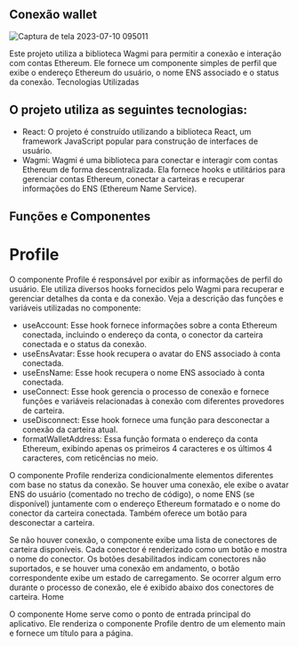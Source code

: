 ## Conexão wallet
![Captura de tela 2023-07-10 095011](https://github.com/caiofaabio/metamask/assets/109986771/e7a8fc8a-4632-4b84-b9b1-3a01e5de0cd0)

Este projeto utiliza a biblioteca Wagmi para permitir a conexão e interação com contas Ethereum. Ele fornece um componente simples de perfil que exibe o endereço Ethereum do usuário, o nome ENS associado e o status da conexão.
Tecnologias Utilizadas

## O projeto utiliza as seguintes tecnologias:

-    React: O projeto é construído utilizando a biblioteca React, um framework JavaScript popular para construção de interfaces de usuário.
-    Wagmi: Wagmi é uma biblioteca para conectar e interagir com contas Ethereum de forma descentralizada. Ela fornece hooks e utilitários para gerenciar contas Ethereum, conectar a carteiras e recuperar informações do ENS (Ethereum Name Service).

## Funções e Componentes
# Profile

O componente Profile é responsável por exibir as informações de perfil do usuário. Ele utiliza diversos hooks fornecidos pelo Wagmi para recuperar e gerenciar detalhes da conta e da conexão. Veja a descrição das funções e variáveis utilizadas no componente:

 -   useAccount: Esse hook fornece informações sobre a conta Ethereum conectada, incluindo o endereço da conta, o conector da carteira conectada e o status da conexão.
  -  useEnsAvatar: Esse hook recupera o avatar do ENS associado à conta conectada.
  -  useEnsName: Esse hook recupera o nome ENS associado à conta conectada.
  -  useConnect: Esse hook gerencia o processo de conexão e fornece funções e variáveis relacionadas à conexão com diferentes provedores de carteira.
  -  useDisconnect: Esse hook fornece uma função para desconectar a conexão da carteira atual.
  -  formatWalletAddress: Essa função formata o endereço da conta Ethereum, exibindo apenas os primeiros 4 caracteres e os últimos 4 caracteres, com reticências no meio.

O componente Profile renderiza condicionalmente elementos diferentes com base no status da conexão. Se houver uma conexão, ele exibe o avatar ENS do usuário (comentado no trecho de código), o nome ENS (se disponível) juntamente com o endereço Ethereum formatado e o nome do conector da carteira conectada. Também oferece um botão para desconectar a carteira.

Se não houver conexão, o componente exibe uma lista de conectores de carteira disponíveis. Cada conector é renderizado como um botão e mostra o nome do conector. Os botões desabilitados indicam conectores não suportados, e se houver uma conexão em andamento, o botão correspondente exibe um estado de carregamento. Se ocorrer algum erro durante o processo de conexão, ele é exibido abaixo dos conectores de carteira.
Home

O componente Home serve como o ponto de entrada principal do aplicativo. Ele renderiza o componente Profile dentro de um elemento main e fornece um título para a página.
